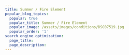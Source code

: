 ```yaml
---
title: Summer / Fire Element
popular_blog_topics:
  popular: true
  popular_title: Summer / Fire Element
  popular_image: /assets/images/conditions/DSC07519.jpg
  popular_order: '1'
search_engine_optimization:
  page_title:
  page_description:
---
```



